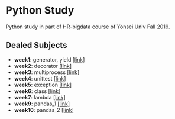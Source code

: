 # Python Study
Python study in part of HR-bigdata course of Yonsei Univ Fall 2019.

## Dealed Subjects
- **week1**: generator, yield [[link]](https://github.com/yeomko22/python_study/blob/master/week1_generator.ipynb)
- **week2**: decorator [[link]](https://github.com/yeomko22/python_study/blob/master/week2_decorator.ipynb)
- **week3**: multiprocess [[link]](https://github.com/yeomko22/python_study/blob/master/week3_multiprocess.ipynb)
- **week4**: unittest [[link]](https://github.com/yeomko22/python_study/blob/master/week4_unittest.ipynb)
- **week5**: exception [[link]](https://github.com/yeomko22/python_study/blob/master/week5_exception.ipynb)
- **week6**: class [[link]](https://github.com/yeomko22/python_study/blob/master/week6_class.ipynb)
- **week7**: lambda [[link]](https://github.com/yeomko22/python_study/blob/master/week7_lambda.ipynb)
- **week9**: pandas_1 [[link]](https://github.com/yeomko22/python_study/blob/master/week9_pandas.ipynb)
- **week10**: pandas_2 [[link]](https://github.com/yeomko22/python_study/blob/master/week10_pandas_2.ipynb)
